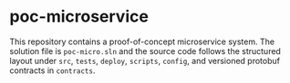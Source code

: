 # poc-microservice

This repository contains a proof-of-concept microservice system. The solution file is `poc-micro.sln` and the source code follows the structured layout under `src`, `tests`, `deploy`, `scripts`, `config`, and versioned protobuf contracts in `contracts`.
